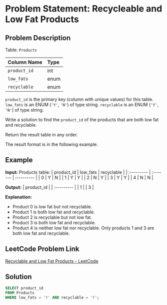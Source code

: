 # Problem Statement: Recycleable and Low Fat Products

## Problem Description

Table: `Products`

| Column Name | Type    |
| :---------- | :------ |
| `product_id`  | int     |
| `low_fats`    | enum    |
| `recyclable`  | enum    |

`product_id` is the primary key (column with unique values) for this table.
`low_fats` is an ENUM (`'Y'`, `'N'`) of type string.
`recyclable` is an ENUM (`'Y'`, `'N'`) of type string.

Write a solution to find the `product_id` of the products that are both low fat and recyclable.

Return the result table in any order.

The result format is in the following example.

## Example

**Input:**
Products table:
| product_id | low_fats | recyclable |
| :--------- | :------- | :--------- |
| 0          | Y        | N          |
| 1          | Y        | Y          |
| 2          | N        | Y          |
| 3          | Y        | Y          |
| 4          | N        | N          |

**Output:**
| product_id |
| :--------- |
| 1          |
| 3          |

**Explanation:**
- Product 0 is low fat but not recyclable.
- Product 1 is both low fat and recyclable.
- Product 2 is recyclable but not low fat.
- Product 3 is both low fat and recyclable.
- Product 4 is neither low fat nor recyclable.
Only products 1 and 3 are both low fat and recyclable.

## LeetCode Problem Link

[Recyclable and Low Fat Products - LeetCode](https://leetcode.com/problems/recyclable-and-low-fat-products/)

## Solution
```sql
SELECT product_id
FROM Products
WHERE low_fats = 'Y' AND recyclable = 'Y';
